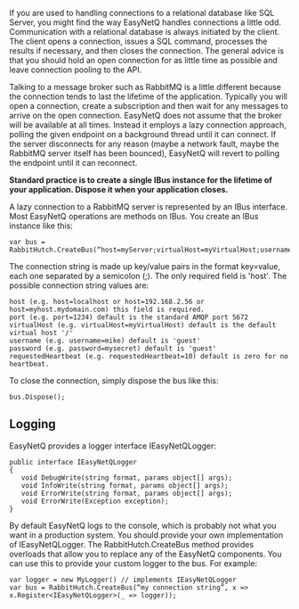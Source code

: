 If you are used to handling connections to a relational database like SQL Server, you might find the way EasyNetQ handles connections a little odd. Communication with a relational database is always initiated by the client. The client opens a connection, issues a SQL command, processes the results if necessary, and then closes the connection. The general advice is that you should hold an open connection for as little time as possible and leave connection pooling to the API. 

Talking to a message broker such as RabbitMQ is a little different because the connection tends to last the lifetime of the application. Typically you will open a connection, create a subscription and then wait for any messages to arrive on the open connection. EasyNetQ does not assume that the broker will be available at all times. Instead it employs a lazy connection approach, polling the given endpoint on a background thread until it can connect. If the server disconnects for any reason (maybe a network fault, maybe the RabbitMQ server itself has been bounced), EasyNetQ will revert to polling the endpoint until it can reconnect.

**Standard practice is to create a single IBus instance for the lifetime of your application. Dispose it when your application closes.**

A lazy connection to a RabbitMQ server is represented by an IBus interface. Most EasyNetQ operations are methods on IBus. You create an IBus instance like this:

    var bus = RabbitHutch.CreateBus(“host=myServer;virtualHost=myVirtualHost;username=mike;password=topsecret”);

The connection string is made up key/value pairs in the format key=value, each one separated by a semicolon (;). The only required field is 'host'. The possible connection string values are:

    host (e.g. host=localhost or host=192.168.2.56 or host=myhost.mydomain.com) this field is required.
    port (e.g. port=1234) default is the standard AMQP port 5672
    virtualHost (e.g. virtualHost=myVirtualHost) default is the default virtual host '/'
    username (e.g. username=mike) default is 'guest'
    password (e.g. password=mysecret) default is 'guest'
    requestedHeartbeat (e.g. requestedHeartbeat=10) default is zero for no heartbeat.

To close the connection, simply dispose the bus like this:

    bus.Dispose();

## Logging

EasyNetQ provides a logger interface IEasyNetQLogger:

    public interface IEasyNetQLogger
    {
       void DebugWrite(string format, params object[] args);
       void InfoWrite(string format, params object[] args);
       void ErrorWrite(string format, params object[] args);
       void ErrorWrite(Exception exception);
    }

By default EasyNetQ logs to the console, which is probably not what you want in a production system. You should provide your own implementation of IEasyNetQLogger. The RabbitHutch.CreateBus method provides overloads that allow you to replace any of the EasyNetQ components. You can use this to provide your custom logger to the bus. For example:

    var logger = new MyLogger() // implements IEasyNetQLogger
    var bus = RabbitHutch.CreateBus(“my connection string”, x => x.Register<IEasyNetQLogger>(_ => logger));